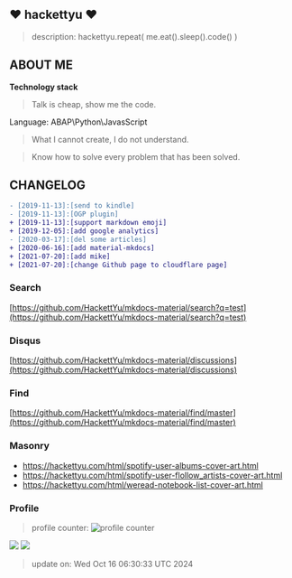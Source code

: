 ## :heart: hackettyu :heart:

> description: hackettyu.repeat( me.eat().sleep().code() )

## ABOUT ME

**Technology stack**

> Talk is cheap, show me the code.

Language: ABAP\Python\JavasScript

> What I cannot create, I do not understand.

> Know how to solve every problem that has been solved.

## CHANGELOG

``` diff
- [2019-11-13]:[send to kindle]
- [2019-11-13]:[OGP plugin]
+ [2019-11-13]:[support markdown emoji]
+ [2019-12-05]:[add google analytics]
- [2020-03-17]:[del some articles]
+ [2020-06-16]:[add material-mkdocs]
+ [2021-07-20]:[add mike]
+ [2021-07-20]:[change Github page to cloudflare page]
```

### Search

[https://github.com/HackettYu/mkdocs-material/search?q=test](https://github.com/HackettYu/mkdocs-material/search?q=test)

### Disqus

[https://github.com/HackettYu/mkdocs-material/discussions](https://github.com/HackettYu/mkdocs-material/discussions)

### Find

[https://github.com/HackettYu/mkdocs-material/find/master](https://github.com/HackettYu/mkdocs-material/find/master)

### Masonry

- <https://hackettyu.com/html/spotify-user-albums-cover-art.html>
- <https://hackettyu.com/html/spotify-user-flollow_artists-cover-art.html>
- <https://hackettyu.com/html/weread-notebook-list-cover-art.html>

### Profile 

> profile counter: ![profile counter](https://komarev.com/ghpvc/?username=hackettyu&color=grey)

![](https://hy-picgo.oss-cn-shenzhen.aliyuncs.com/2022/02/04/371615235f3034ac8576bbada0ef64d5.jpg)
![](https://hy-picgo.oss-cn-shenzhen.aliyuncs.com/2022/02/04/9470be17cf29e1f278e9fb7ee5ed7d33.jpg)



> update on: Wed Oct 16 06:30:33 UTC 2024 

